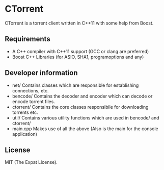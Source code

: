 # CTorrent

CTorrent is a torrent client written in C++11 with some help from Boost.

## Requirements

- A C++ compiler with C++11 support (GCC or clang are preferred)
- Boost C++ Libraries (for ASIO, SHA1, programoptions and any)

## Developer information

- net/ Contains classes which are responsible for establishing connections, etc.
- bencode/ Contains the decoder and encoder which can decode or encode torrent files.
- ctorrent/ Contains the core classes responsibile for downloading torrents etc.
- util/ Contains various utility functions which are used in bencode/ and ctorrent/
- main.cpp Makes use of all the above (Also is the main for the console application)

## License

MIT (The Expat License).
